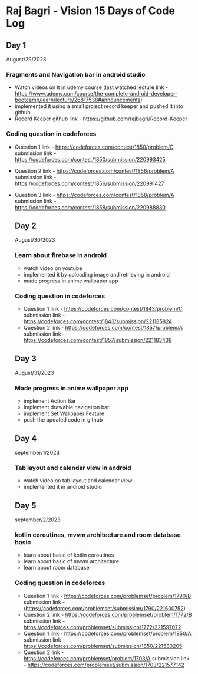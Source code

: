 # Raj Bagri - Vision 15 Days of Code Log

## Day 1

August/29/2023
### Fragments and Navigation bar in android studio
- Watch videos on it in udemy course (last watched lecture link - https://www.udemy.com/course/the-complete-android-developer-bootcamp/learn/lecture/26817538#announcements)
- implemented it using a small project record keeper and pushed it into github
- Record Keeper github link - https://github.com/rajbagri/Record-Keeper
  
### Coding question in codeforces
- Question 1 link - https://codeforces.com/contest/1850/problem/C <br>
  submission link - https://codeforces.com/contest/1850/submission/220993425
- Question 2 link - https://codeforces.com/contest/1856/problem/A <br>
  submission link - https://codeforces.com/contest/1856/submission/220991427
- Question 3 link - https://codeforces.com/contest/1858/problem/A <br>
  submission link - https://codeforces.com/contest/1858/submission/220988830

  ## Day 2

  August/30/2023
  ### Learn about firebase in android
  - watch video on youtube
  - implemented it by uploading image and retrieving in android
  - made progress in anime wallpaper app
 
  ### Coding question in codeforces
  - Question 1 link - https://codeforces.com/contest/1843/problem/C <br>
    submission link - https://codeforces.com/contest/1843/submission/221185824
  - Question 2 link - https://codeforces.com/contest/1857/problem/A <br>
    submission link - https://codeforces.com/contest/1857/submission/221183438

  ## Day 3

    August/31/2023
  ### Made progress in anime wallpaper app
    - implement Action Bar
    - implement drawable navigation bar
    - implement Set Wallpaper Feature
    - push the updated code in github

  ## Day 4

    september/1/2023
  ### Tab layout and calendar view in android
    - watch video on tab layout and calendar view
    - implemented it in android studio
 
  ## Day 5

    september/2/2023
  ### kotlin coroutines, mvvm architecture and room database basic
    - learn about basic of kotlin coroutines
    - learn about basic of mvvm architecture
    - learn about room database

  ### Coding question in codeforces
  - Question 1 link - https://codeforces.com/problemset/problem/1790/B
    submission link - (https://codeforces.com/problemset/submission/1790/221600752)
  - Question 2 link - https://codeforces.com/problemset/problem/1772/B
    submission link - https://codeforces.com/problemset/submission/1772/221597072
  - Question 1 link - https://codeforces.com/problemset/problem/1850/A
    submission link - https://codeforces.com/problemset/submission/1850/221580205
  - Question 2 link - https://codeforces.com/problemset/problem/1703/A
    submission link - https://codeforces.com/problemset/submission/1703/221577142
    
    
 
    
  
